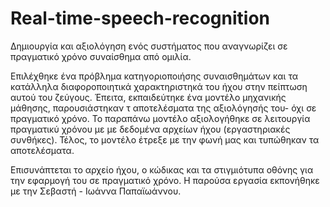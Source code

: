 # Real-time-speech-recognition

Δημιουργία και αξιολόγηση ενός συστήματος που αναγνωρίζει σε πραγματικό χρόνο συναίσθημα από ομιλία.

Επιλέχθηκε ένα πρόβλημα κατηγοριοποιήσης συναισθημάτων και τα κατάλληλα διαφοροποιητικά χαρακτηριστηκά του ήχου στην πείπτωση αυτού του ζεύγους. Έπειτα, εκπαιδεύτηκε ένα μοντέλο μηχανικής μάθησης, παρουσιάστηκαν τ αποτελέσματα της αξιολόγησής του- όχι σε πραγματικό χρόνο. Το παραπάνω μοντέλο αξιολογήθηκε σε λειτουργία πραγματικύ χρόνου με με δεδομένα αρχείων ήχου (εργαστηριακές συνθήκες). Τέλος, το μοντέλο έτρεξε με την φωνή μας και τυπώθηκαν τα αποτελέσματα. 

Επισυνάπτεται το αρχείο ήχου, ο κώδικας και τα στιγμιότυπα οθόνης για την εφαρμογή του σε πραγματικό χρόνο. 
Η παρούσα εργασία εκπονήθηκε με την Σεβαστή - Ιωάννα Παπαϊωάννου.

